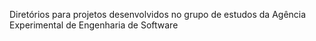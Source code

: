 Diretórios para projetos desenvolvidos no grupo de estudos da Agência Experimental de Engenharia de Software
